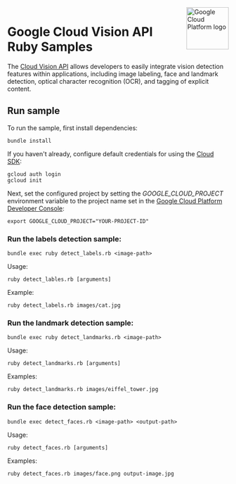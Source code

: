 <img src="https://avatars2.githubusercontent.com/u/2810941?v=3&s=96" alt="Google Cloud Platform logo" title="Google Cloud Platform" align="right" height="96" width="96"/>

# Google Cloud Vision API Ruby Samples

The [Cloud Vision API][vision_docs] allows developers to easily integrate vision
detection features within applications, including image labeling, face and
landmark detection, optical character recognition (OCR), and tagging of explicit
content.

[vision_docs]: https://cloud.google.com/vision/docs/

## Run sample

To run the sample, first install dependencies:

    bundle install

If you haven't already, configure default credentials for using the
[Cloud SDK](https://cloud.google.com/sdk/):

    gcloud auth login
    gcloud init

Next, set the configured project by setting the *GOOGLE_CLOUD_PROJECT*
environment variable to the project name set in the
[Google Cloud Platform Developer Console](https://console.cloud.google.com):

    export GOOGLE_CLOUD_PROJECT="YOUR-PROJECT-ID"


### Run the labels detection sample:

    bundle exec ruby detect_labels.rb <image-path>

Usage:

    ruby detect_lables.rb [arguments]

Example:

    ruby detect_labels.rb images/cat.jpg

### Run the landmark detection sample:

    bundle exec ruby detect_landmarks.rb <image-path>

Usage:

    ruby detect_landmarks.rb [arguments]

Examples:

    ruby detect_landmarks.rb images/eiffel_tower.jpg


### Run the face detection sample:

    bundle exec detect_faces.rb <image-path> <output-path>

Usage:

    ruby detect_faces.rb [arguments]

Examples:

    ruby detect_faces.rb images/face.png output-image.jpg
